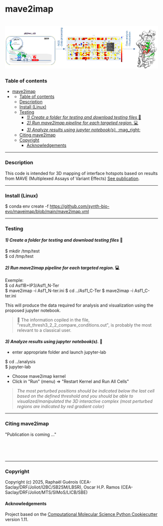 # mave2imap
![mave2imap!](mave2imap.png "mave2imap : graphical abstract")
==============================
### Table of contents
- [mave2imap](#mave2imap)
- [](#)
    - [Table of contents](#table-of-contents)
    - [Description](#description)
    - [Install (Linux)](#install-linux)
    - [Testing](#testing)
      - [*1) Create a folder for testing and download testing files* :construction:](#1-create-a-folder-for-testing-and-download-testing-files-construction)
      - [*2) Run mave2imap pipeline for each targeted region.* :computer:](#2-run-mave2imap-pipeline-for-each-targeted-region-computer)
      - [*3)  Analyze results using jupyter notebook(s).* :mag\_right:](#3--analyze-results-using-jupyter-notebooks-mag_right)
    - [Citing mave2imap](#citing-mave2imap)
    - [Copyright](#copyright)
      - [Acknowledgements](#acknowledgements)

---
### Description  
This code is intended for 3D mapping of interface hotspots based on results from MAVE (Multiplexed Assays of Variant Effects) [See publication](#cite).  

  
---  
### Install (Linux)  
$ conda env create -f https://github.com/synth-bio-evo/maveimap/blob/main/mave2imap.yml

---
### Testing  
#### *1) Create a folder for testing and download testing files* :construction:    
$ mkdir /tmp/test  
$ cd /tmp/test  


#### *2) Run mave2imap pipeline for each targeted region.* :computer:   
Exemple:  
$ cd Asf1B+IP3/Asf1_N-Ter  
$ mave2imap -i Asf1_N-ter.ini
$ cd ../Asf1_C-Ter
$ mave2imap -i Asf1_C-ter.ini  

 This will produce the data required for analysis and visualization using the proposed jupyter notebook.   

> :microscope: The information copiled in the file, "result_thresh3_2_2_compare_conditions.out", is probably the most relevant to a classical user.


#### *3)  Analyze results using jupyter notebook(s).* :mag_right:   
- enter appropriate folder and launch jupyter-lab  

$ cd ../analysis  
$ jupyter-lab  
- Choose mave2imap kernel  
- Click in "Run" (menu) => "Restart Kernel and Run All Cells"  

> *The most perturbed positions should be indicated  below the last cell based on the defined threshold and you should be able to visualized/manipulated the 3D interactive complex (most perturbed regions are indicated by red gradient color)*
---
### Citing mave2imap 
"Publication is coming ..."

<br>
<br> </br>  

---


  

### Copyright

Copyright (c) 2025, Raphaël Guérois (CEA-Saclay/DRF/Joliot/I2BC/SB2SM/LBSR), Oscar H.P. Ramos (CEA-Saclay/DRF/Joliot/MTS/SIMoS/LICB/SBE)


#### Acknowledgements
 
Project based on the 
[Computational Molecular Science Python Cookiecutter](https://github.com/molssi/cookiecutter-cms) version 1.11.
